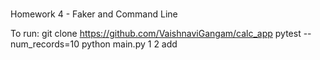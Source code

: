 #
##
Homework 4 - Faker and Command Line

To run:
git clone https://github.com/VaishnaviGangam/calc_app
pytest --num_records=10
python main.py 1 2 add
